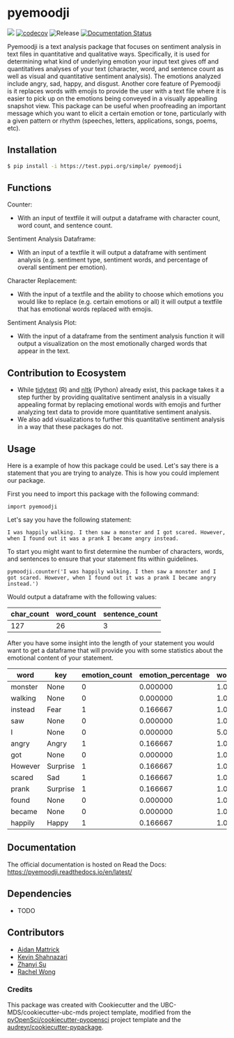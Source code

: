 # pyemoodji 

![](https://github.com/UBC-MDS/pyemoodji/workflows/build/badge.svg) [![codecov](https://codecov.io/gh/UBC-MDS/pyemoodji/branch/main/graph/badge.svg)](https://codecov.io/gh/UBC-MDS/pyemoodji) ![Release](https://github.com/UBC-MDS/pyemoodji/workflows/Release/badge.svg) [![Documentation Status](https://readthedocs.org/projects/pyemoodji/badge/?version=latest)](https://pyemoodji.readthedocs.io/en/latest/?badge=latest)

Pyemoodji is a text analysis package that focuses on sentiment analysis in text files in quantitative and qualitative ways. Specifically, it is used for determining what kind of underlying emotion your input text gives off and quantitatives analyses of your text (character, word, and sentence count as well as visual and quantitative sentiment analysis). The emotions analyzed include angry, sad, happy, and disgust. Another core feature of Pyemoodji is it replaces words with emojis to provide the user with a text file where it is easier to pick up on the emotions being conveyed in a visually appealling snapshot view. This package can be useful when proofreading an important message which you want to elicit a certain emotion or tone, particularly with a given pattern or rhythm (speeches, letters, applications, songs, poems, etc).

## Installation

```bash
$ pip install -i https://test.pypi.org/simple/ pyemoodji
```
## Functions

Counter:
- With an input of textfile it will output a dataframe with character count, word count, and sentence count.

Sentiment Analysis Dataframe:
- With an input of a textfile it will output a dataframe with sentiment analysis (e.g. sentiment type, sentiment words, and percentage of overall sentiment per emotion).

Character Replacement:
- With the input of a textfile and the ability to choose which emotions you would like to replace (e.g. certain emotions or all) it will output a textfile that has emotional words replaced with emojis.

Sentiment Analysis Plot:
- With the input of a dataframe from the sentiment analysis function it will output a visualization on the most emotionally charged words that appear in the text.

## Contribution to Ecosystem

- While [tidytext](https://github.com/juliasilge/tidytext) (R) and [nltk](https://github.com/nltk/nltk) (Python) already exist, this package takes it a step further by providing qualitative sentiment analysis in a visually appealing format by replacing emotional words with emojis and further analyzing text data to provide more quantitative sentiment analysis.
- We also add visualizations to further this quantitative sentiment analysis in a way that these packages do not.

## Usage

Here is a example of how this package could be used. Let's say there is a statement that you are trying to analyze. This is how you could implement our package.

First you need to import this package with the following command: 

`import pyemoodji`

Let's say you have the following statement:

`I was happily walking. I then saw a monster and I got scared. However, when I found out it was a prank I became angry instead.`

To start you might want to first determine the number of characters, words, and sentences to ensure that your statement fits within guidelines.

`pymoodji.counter('I was happily walking. I then saw a monster and I got scared. However, when I found out it was a prank I became angry instead.')`

Would output a dataframe with the following values:

 | char_count  | word_count    |sentence_count|
 | ------------- | ------------- | -------------| 
| 127          | 26            |       3       |

After you have some insight into the length of your statement you would want to get a dataframe that will provide you with some statistics about the emotional content of your statement.

| word  | key | emotion_count| emotion_percentage | word_count |  
| ------------- | ------------- | ------------- | ------------- | ------------- |
| monster  | None  | 0     | 0.000000  | 1.0 |
| walking  | None   | 0     | 0.000000  | 1.0 |
| instead  | Fear  | 1     | 0.166667  | 1.0  |
| saw | None   | 0         | 0.000000  | 1.0 |
| I  | None   | 0        | 0.000000  | 5.0  |
| angry  | Angry  | 1  | 0.166667  | 1.0  |
| got  | None  | 0  | 0.000000  | 1.0  |
| However  | Surprise  | 1  | 0.166667  | 1.0  |
| scared  | Sad  | 1| 0.166667  | 1.0  |
| prank  | Surprise | 1 | 0.166667  | 1.0 |
| found  | None | 0 | 0.000000  | 1.0  |
| became  | None  | 0  | 0.000000  | 1.0 |
| happily  | Happy  | 1  | 0.166667  | 1.0  |








## Documentation

The official documentation is hosted on Read the Docs: https://pyemoodji.readthedocs.io/en/latest/

## Dependencies

- TODO

## Contributors

* [Aidan Mattrick](https://github.com/aidanmattrick)
* [Kevin Shahnazari](https://github.com/kshahnazari1998)
* [Zhanyi Su](https://github.com/YikiSu)
* [Rachel Wong](https://github.com/rachelywong)

### Credits

This package was created with Cookiecutter and the UBC-MDS/cookiecutter-ubc-mds project template, modified from the [pyOpenSci/cookiecutter-pyopensci](https://github.com/pyOpenSci/cookiecutter-pyopensci) project template and the [audreyr/cookiecutter-pypackage](https://github.com/audreyr/cookiecutter-pypackage).
